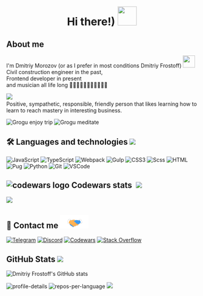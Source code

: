 <!--title start-->
<h1 align="center">Hi there!) <img src="https://user-images.githubusercontent.com/74038190/221352989-518609ab-b4d1-459e-929f-a08cd2bd9b3c.gif" height="50" width="50"></h1>
<!--title end-->
<!--about me start-->
<section>
<h2>About me</h2>    
<p>I'm Dmitriy Morozov (or as I prefer in most conditions Dmitriy Frostoff) <img src="https://user-images.githubusercontent.com/74038190/212744289-c46f1717-bfc9-4724-8ef3-4b08e3583110.gif" height="32" width="32"><br>
Civil construction engineer in the past, <br>
Frontend developer in present <br>
and musician all life long 🎼🎸🎤🎹🎹🎹🎹🎹🎹🎹🥁</p>
<p><img src="https://user-images.githubusercontent.com/74038190/238200839-9c351cb9-c9a2-4b20-8420-e96b8331a53b.gif" height="32"> <br>Positive, sympathetic, responsible, friendly person that likes learning how to learn to reach mastery in interesting business.</p>
<img src="https://i.pinimg.com/originals/17/bc/93/17bc93709623f3d656249027fb1df1ff.gif" alt="Grogu enjoy trip" height=75px> <img src="https://media.tenor.com/9vZ20T7kkvAAAAAC/baby-yoda.gif" alt="Grogu meditate" height=75px>
</section>
<!--about me end-->

<!--Languages and technologies start-->
<section>
<h2>🛠 Languages and technologies <img src="https://media2.giphy.com/media/QssGEmpkyEOhBCb7e1/giphy.gif?cid=ecf05e47a0n3gi1bfqntqmob8g9aid1oyj2wr3ds3mg700bl&rid=giphy.gif" width=32px></h2>   

![JavaScript](https://img.shields.io/badge/-javascript-%23090909?style=for-the-badge&logo=javascript)
![TypeScript](https://img.shields.io/badge/-typescript-%23090909?style=for-the-badge&logo=typescript)
![Webpack](https://img.shields.io/badge/-webpack-%23090909?style=for-the-badge&logo=webpack)
![Gulp](https://img.shields.io/badge/-gulp-%23090909?style=for-the-badge&logo=gulp)
![CSS3](https://img.shields.io/badge/css3-%23090909.svg?style=for-the-badge&logo=css3&logoColor=%231572B6)
![Scss](https://img.shields.io/badge/-scss-%23090909?style=for-the-badge&logo=sass)
![HTML](https://img.shields.io/badge/-HTML5-%23090909?style=for-the-badge&logo=HTML5)
![Pug](https://img.shields.io/badge/Pug-CCC5B2?style=for-the-badge&logo=pug&logoColor=8F6905)
![Python](https://img.shields.io/badge/python-%23090909?style=for-the-badge&logo=python&logoColor=ffdd54)
![Git](https://img.shields.io/badge/git-%23090909.svg?style=for-the-badge&logo=git&logoColor=white&logoColor=%23E34234)
![VSCode](https://img.shields.io/badge/VSCode-%23090909?style=for-the-badge&logo=visual%20studio%20code&logoColor=%231572B6)
</section>
<!--Languages and technologies end-->
<!--Codewars info start-->
<section>
  <h2><img src="https://camo.githubusercontent.com/4daf80f5cc6dd6a5c1d0f0f95f1b8e1815038df7638591d682fcceafeac5839e/68747470733a2f2f6769742e696f2f4a4d643461" alt="codewars logo" width="32px"> Codewars stats &nbsp;<img src="https://media4.giphy.com/media/v1.Y2lkPTc5MGI3NjExYjFlODRhM2I5M2EzN2JjNjhiMzkyZjg1OWNlMGI5NmQ5NzdlMmUyMiZlcD12MV9pbnRlcm5hbF9naWZzX2dpZklkJmN0PWc/A06UFEx8jxEwU/giphy.gif" width=48px></h2>
  <a href="https://www.codewars.com/users/rsschool_78dcfb24c923f558" target="_blank"><img src="https://www.codewars.com/users/rsschool_78dcfb24c923f558/badges/large"></a>
</section>
<!--Codewars info end-->
<!--Contact me start-->
<section>
<h2> 📱 Contact me <img src='https://raw.githubusercontent.com/benbahrenburg/benbahrenburg/main/assets/handshake.gif' width="75px"></h2>    

[![Telegram](https://img.shields.io/badge/-telegram-090909?style=for-the-badge&logo=telegram)](https://t.me/Dmitriy_Frostoff)
[![Discord](https://img.shields.io/badge/-Discord-090909?style=for-the-badge&logo=Discord)](https://discord.com/channels/@Dmitriy-Frostoff#9603)
[![Codewars](https://img.shields.io/badge/-Codewars-090909?style=for-the-badge&logo=Codewars&logoColor=%23E34234)](https://www.codewars.com/users/rsschool_78dcfb24c923f558)
[![Stack Overflow](https://img.shields.io/badge/-Stackoverflow-090909?style=for-the-badge&logo=stack-overflow&logoColor=%23FF4433)](https://stackoverflow.com/users/20705648/dmitriy-frostoff)
</section>
<!--Contact me end-->

<!--GitHub Stats start-->
<section>
<h2> GitHub Stats <img src='https://media1.giphy.com/media/du3J3cXyzhj75IOgvA/giphy.gif?cid=ecf05e47x2g034i9pzwtzzsd3xgg2w9nr94t4tflbbgo3008&rid=giphy.gif' width='32px'> </h2>

<img src="https://github-readme-stats-sigma-five.vercel.app/api?username=Dmitriy-Frostoff&show_icons=true&theme=tokyonight&count_private=true" alt="Dmitriy Frostoff's GitHub stats"/>

<a href="https://github.com/Dmitriy-Frostoff"></a>
<img src="http://github-profile-summary-cards.vercel.app/api/cards/profile-details?username=Dmitriy-Frostoff&theme=tokyonight&layout=compact" alt="profile-details"/>
<img src="http://github-profile-summary-cards.vercel.app/api/cards/repos-per-language?username=Dmitriy-Frostoff&theme=tokyonight" alt="repos-per-language"/>
<img src="http://github-profile-summary-cards.vercel.app/api/cards/most-commit-language?username=Dmitriy-Frostoff&theme=tokyonight"/>
</section>
<!--GitHub Stats end-->
